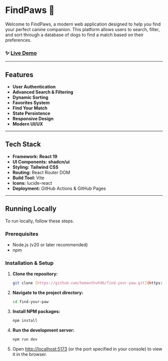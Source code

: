 # FindPaws 🐾

Welcome to FindPaws, a modern web application designed to help you find your perfect canine companion. This platform allows users to search, filter, and sort through a database of dogs to find a match based on their preferences.

### ✨ [Live Demo](https://hemanthvh96.github.io/find-your-paw/)

---

## Features

- **User Authentication**
- **Advanced Search & Filtering**
- **Dynamic Sorting**
- **Favorites System**
- **Find Your Match**
- **State Persistence**
- **Responsive Design**
- **Modern UI/UX**

---

## Tech Stack

- **Framework:** **React 19**
- **UI Components:** **shadcn/ui**
- **Styling:** **Tailwind CSS**
- **Routing:** React Router DOM
- **Build Tool:** Vite
- **Icons:** lucide-react
- **Deployment:** GitHub Actions & GitHub Pages

---

## Running Locally

To run locally, follow these steps.

### Prerequisites

- Node.js (v20 or later recommended)
- npm

### Installation & Setup

1.  **Clone the repository:**
    ```sh
    git clone [https://github.com/hemanthvh96/find-your-paw.git](https://github.com/hemanthvh96/find-your-paw.git)
    ```
2.  **Navigate to the project directory:**
    ```sh
    cd find-your-paw
    ```
3.  **Install NPM packages:**
    ```sh
    npm install
    ```
4.  **Run the development server:**
    ```sh
    npm run dev
    ```
5.  Open [http://localhost:5173](http://localhost:5173) (or the port specified in your console) to view it in the browser.
